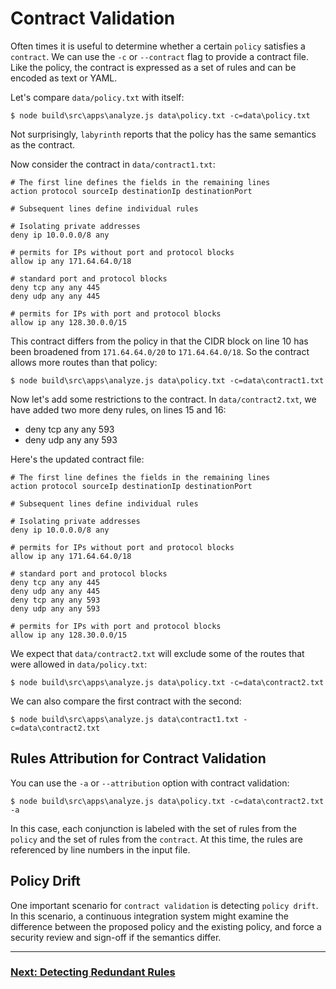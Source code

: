 # Contract Validation

Often times it is useful to determine whether a certain `policy` satisfies a `contract`. We can use the `-c` or `--contract` flag to provide a contract file. Like the policy, the contract is expressed as a set of rules and can be encoded as text or YAML.

Let's compare `data/policy.txt` with itself:

[//]: # (spawn node build\src\apps\analyze.js data\policy.txt -c=data\policy.txt)
~~~
$ node build\src\apps\analyze.js data\policy.txt -c=data\policy.txt

~~~

Not surprisingly, `labyrinth` reports that the policy has the same semantics as the contract.

Now consider the contract in `data/contract1.txt`:

[//]: # (file data/contract1.txt)
~~~
# The first line defines the fields in the remaining lines
action protocol sourceIp destinationIp destinationPort

# Subsequent lines define individual rules

# Isolating private addresses
deny ip 10.0.0.0/8 any

# permits for IPs without port and protocol blocks
allow ip any 171.64.64.0/18

# standard port and protocol blocks
deny tcp any any 445
deny udp any any 445

# permits for IPs with port and protocol blocks
allow ip any 128.30.0.0/15

~~~

This contract differs from the policy in that the CIDR block on line 10 has been broadened from `171.64.64.0/20` to `171.64.64.0/18`. So the contract allows more routes than that policy:

[//]: # (spawn node build\src\apps\analyze.js data\policy.txt -c=data\contract1.txt)
~~~
$ node build\src\apps\analyze.js data\policy.txt -c=data\contract1.txt

~~~

Now let's add some restrictions to the contract. In `data/contract2.txt`, we have added two more deny rules, on lines 15 and 16:
* deny tcp any any 593
* deny udp any any 593

Here's the updated contract file:

[//]: # (file data/contract2.txt)
~~~
# The first line defines the fields in the remaining lines
action protocol sourceIp destinationIp destinationPort

# Subsequent lines define individual rules

# Isolating private addresses
deny ip 10.0.0.0/8 any

# permits for IPs without port and protocol blocks
allow ip any 171.64.64.0/18

# standard port and protocol blocks
deny tcp any any 445
deny udp any any 445
deny tcp any any 593
deny udp any any 593

# permits for IPs with port and protocol blocks
allow ip any 128.30.0.0/15

~~~

We expect that `data/contract2.txt` will exclude some of the routes that were allowed in `data/policy.txt`:

[//]: # (spawn node build\src\apps\analyze.js data\policy.txt -c=data\contract2.txt)
~~~
$ node build\src\apps\analyze.js data\policy.txt -c=data\contract2.txt

~~~

We can also compare the first contract with the second:

[//]: # (spawn node build\src\apps\analyze.js data\contract1.txt -c=data\contract2.txt)
~~~
$ node build\src\apps\analyze.js data\contract1.txt -c=data\contract2.txt

~~~

## Rules Attribution for Contract Validation

You can use the `-a` or `--attribution` option with contract validation:

[//]: # (spawn node build\src\apps\analyze.js data\policy.txt -c=data\contract2.txt -a)
~~~
$ node build\src\apps\analyze.js data\policy.txt -c=data\contract2.txt -a

~~~

In this case, each conjunction is labeled with the set of rules from the `policy` and the set of rules from the `contract`.
At this time, the rules are referenced by line numbers in the input file.

## Policy Drift

One important scenario for `contract validation` is detecting `policy drift`. In this scenario, a continuous integration system
might examine the difference between the proposed policy and the existing policy, and force a security review and sign-off if the
semantics differ.

---
### [Next: Detecting Redundant Rules](./detecting_redundant_rules.md)
